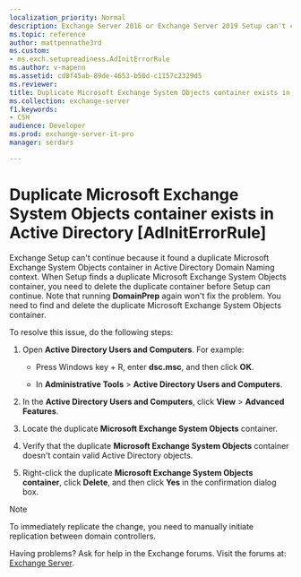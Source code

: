 ```yaml
---
localization_priority: Normal
description: Exchange Server 2016 or Exchange Server 2019 Setup can't continue because another Microsoft Exchange System Object container exists in Active Directory.
ms.topic: reference
author: mattpennathe3rd
ms.custom:
- ms.exch.setupreadiness.AdInitErrorRule
ms.author: v-mapenn
ms.assetid: cd0f45ab-89de-4653-b50d-c1157c2329d5
ms.reviewer: 
title: Duplicate Microsoft Exchange System Objects container exists in Active Directory [AdInitErrorRule]
ms.collection: exchange-server
f1.keywords:
- CSH
audience: Developer
ms.prod: exchange-server-it-pro
manager: serdars

---
```


# Duplicate Microsoft Exchange System Objects container exists in Active Directory [AdInitErrorRule]

Exchange Setup can't continue because it found a duplicate Microsoft Exchange System Objects container in Active Directory Domain Naming context. When Setup finds a duplicate Microsoft Exchange System Objects container, you need to delete the duplicate container before Setup can continue. Note that running **DomainPrep** again won't fix the problem. You need to find and delete the duplicate Microsoft Exchange System Objects container.

To resolve this issue, do the following steps:

1. Open **Active Directory Users and Computers**. For example:

   - Press Windows key + R, enter **dsc.msc**, and then click **OK**.

   - In **Administrative Tools** \> **Active Directory Users and Computers**.

2. In the **Active Directory Users and Computers**, click **View** \> **Advanced Features**.

3. Locate the duplicate **Microsoft Exchange System Objects** container.

4. Verify that the duplicate **Microsoft Exchange System Objects** container doesn't contain valid Active Directory objects.

5. Right-click the duplicate **Microsoft Exchange System Objects container**, click **Delete**, and then click **Yes** in the confirmation dialog box.

> [!NOTE]
> To immediately replicate the change, you need to manually initiate replication between domain controllers.

Having problems? Ask for help in the Exchange forums. Visit the forums at: [Exchange Server](https://go.microsoft.com/fwlink/p/?linkId=60612).
